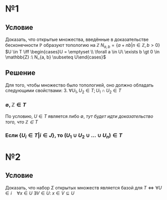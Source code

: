 # №1
## Условие
Доказать, что открытые множества, введённые в доказательстве бесконечности $\mathbb{P}$ образуют топологию на $\mathbb{Z}$
$N_{a, b} = \{ a + nb | n \in \mathbb{Z}, b > 0 \}$
$U \in T \iff \begin{cases}U = \emptyset \\ \forall a \in U\ \exists b \gt 0 \in \mathbb{Z} :\  N_{a, b} \subseteq U\end{cases}$
## Решение
Для того, чтобы множество было топологией, оно должно обладать следующими свойствами:
3. $\forall U_{1}, U_{2} \in T; U_{1} \cap U_{2} \in T$

### $\emptyset, \mathbb{Z} \in T$
По условию, $U \in T$ является либо $\emptyset$, *тут будет идти доказательство того, что $\mathbb{Z} \in T$*

### Если $\{ U_i\in T | i \in J\}$, то $(U_1 \cup U_2 \cup ... \cup U_n) \in  T$



# №2
## Условие
Доказать, что набор $\Sigma$ открытых множеств является базой для $T \iff \forall U \in i \quad \forall x \in U\ \exists V \in U:\ x \in V \subseteq U$
